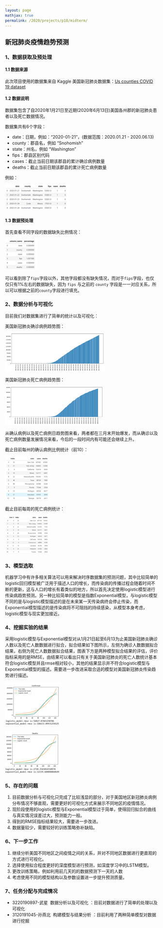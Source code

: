 ```yaml
---
layout: page
mathjax: true
permalink: /2020/projects/p18/midterm/
---
```


## 新冠肺炎疫情趋势预测

### 1、数据获取及预处理

#### 1.1 数据来源

此次项目使用的数据集来自 Kaggle 美国新冠肺炎数据集：[Us counties COVID 19 dataset](https://www.kaggle.com/fireballbyedimyrnmom/us-counties-covid-19-dataset?select=us-counties.csv) 

#### 1.2 数据说明

数据集包含了自2020年1月21日至近期(2020年6月13日)美国各州郡的新冠肺炎患者以及死亡数据情况。

数据集共有6个字段：

- date：日期，例如：“2020-01-21”，(数据范围：2020.01.21 - 2020.06.13)
- county：郡县名，例如 “Snohomish”
- state：州名，例如 “Washington”
- fips：郡县区别代码
- cases：截止当前日期该郡县的累计确诊病例数量
- deaths：截止当前日期该郡县的累计死亡病例数量

例如：

![1.png](img-mid/1.png)

#### 1.3 数据预处理

首先查看不同字段的数据缺失比例情况：

![2.png](img-mid/2.png)

可以看到除了`fips`字段以外，其他字段都没有缺失情况，而对于`fips`字段，也仅仅只有1%左右的数据缺失，因为 `fips` 与之前的 `county` 字段是一一对应关系，所以可以根据之前的`county`字段进行填充。

### 2、数据分析与可视化

目前我们对数据集进行了简单的统计以及可视化：

美国新冠肺炎确诊病例趋势图：

![3.png](img-mid/3.png)

美国新冠肺炎死亡病例趋势图：

![4.png](img-mid/4.png)

从确认病例以及死亡病例日趋势图来看，两者都在三月末开始爆发，而从确诊以及死亡病例数量发展情况来看，今后的一段时间内有可能还会继续上升。

截止目前每州的确认病例比例统计（前10）：

![5.png](img-mid/5.png)

截止目前每周的死亡病例统计：

![6.png](img-mid/6.png)

### 3、模型选取

机器学习中有许多相关算法可以用来解决时序数据集的预测问题，其中比较简单的logistic回归模型被广泛用于描述人口的增长，而传染病的传播过程会随着时间不断的更新，这与人口的增长有着类似的地方，所以首先决定使用logistic模型进行传染病趋势预测。另一种比较简单的模型是指数Exponential模型，与logistic模型不同的是与logistic模型描述的是在未来某一天传染病终会停止传染，而Exponential模型描述的是传染病将不可阻挡的持续感染，从模型本身考虑，logistic模型与现实更加接近。

### 4、挖掘实验的结果

采用logistic模型与Exponential模型对从1月21日起至6月13为止美国新冠肺炎确诊人数以及死亡人数数据进行拟合，拟合结果如下图所示，左侧为确诊人数数据拟合结果，右侧为死亡人数数据拟合结果，图表下方是两种模型拟合结果的评估，评价指标采用的是RMSE，由结果可以看出只有关于美国新冠肺炎的死亡人数统计基本符合logistic模型并且rmse相对较小，其他的结果显示并不符合logistic模型与Exponential模型的描述。需要进一步改进采取合适的模型对美国新冠肺炎传染趋势进行描述。

![7.png](img-mid/7.png)

![8.png](img-mid/8.png)

### 5、存在的问题

1. 目前数据分析与可视化只完成了比较浅显的部分，对于美国地区新冠肺炎病例分布情况不够直观，需要更好的可视化方式来展示不同地区的疫情情况。
2. 现阶段使用的logistic模型与Exponential模型过于简单，使得回归拟合的曲线与真实情况误差过大，预测能力一般。
3. 得到的RMSE指标结果较大，需要进一步改进。
4. 数据量较少，需要较好的训练策略弥补缺陷。

### 6、下一步工作

1. 继续分析美国不同地区之间疫情之间的关系，并对不同地区数据进行更直观的方式进行可视化。
2. 选择使用拟合程度更好的深度模型进行预测，如深度学习中的LSTM模型。
3. 更改训练策略，例如利用前几天的的数据预测下一天的人数
4. 考虑使用不同的模型结构以及参数设置进一步提升预测质量。

### 7、任务分配与完成情况

- 3220190897-武星  数据分析以及可视化 ：目前对数据进行了简单的处理以及可视化
- 3120191045-孙燕北  构建模型与结果分析 ：目前利用了两种简单模型对数据进行挖掘
